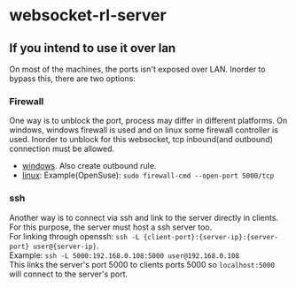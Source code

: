 # websocket-rl-server

## If you intend to use it over lan
On most of the machines, the ports isn't exposed over LAN. Inorder to bypass this, there are two options:

### Firewall
One way is to unblock the port, process may differ in different platforms. On windows, windows firewall is used and on linux some firewall controller is used. Inorder to unblock for this websocket, tcp inbound(and outbound) connection must be allowed.<br>
- [windows](https://learn.microsoft.com/en-us/windows/security/threat-protection/windows-firewall/create-an-inbound-port-rule). Also create outbound rule.
- [linux](https://www.ibm.com/docs/es/spectrum-scale/5.1.0?topic=firewall-examples-how-open-ports): Example(OpenSuse): `sudo firewall-cmd --open-port 5000/tcp`

### ssh
Another way is to connect via ssh and link to the server directly in clients. For this purpose, the server must host a ssh server too.<br>
For linking through openssh: `ssh -L {client-port}:{server-ip}:{server-port} user@{server-ip}`. <br>
Example: `ssh -L 5000:192.168.0.108:5000 user@192.168.0.108` <br>
This links the server's port 5000 to clients ports 5000 so `localhost:5000` will connect to the server's port.